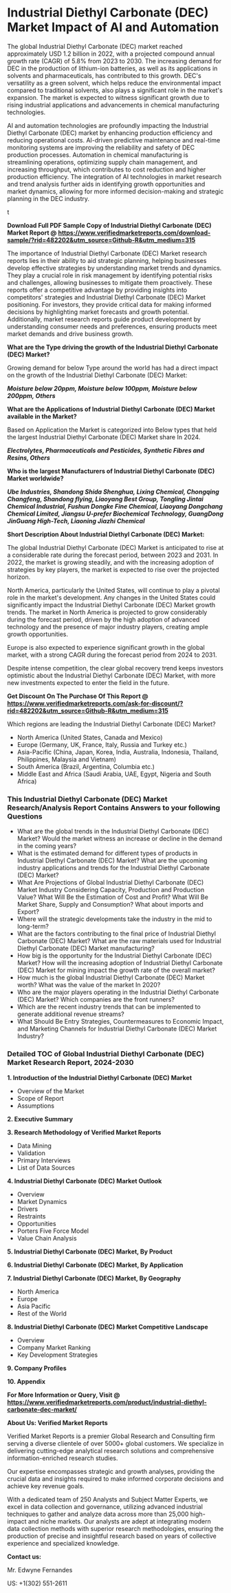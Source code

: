 <meta name="title" content="Global Industrial Diethyl Carbonate (DEC) Market Impact of AI and Automation"><meta name="description" content="The global Industrial Diethyl Carbonate (DEC) market reached approximately USD 1.2 billion in 2022, with a projected compound annual growth rate (CAGR) of 5.8% from 20"><meta name="title" content="Industrial Diethyl Carbonate (DEC) Market Size, Share, Scope, Trends, Growth, Opportunities, Analysis, Forecast"><h1>Industrial Diethyl Carbonate (DEC) Market Impact of AI and Automation</h1><p>The global Industrial Diethyl Carbonate (DEC) market reached approximately USD 1.2 billion in 2022, with a projected compound annual growth rate (CAGR) of 5.8% from 2023 to 2030. The increasing demand for DEC in the production of lithium-ion batteries, as well as its applications in solvents and pharmaceuticals, has contributed to this growth. DEC's versatility as a green solvent, which helps reduce the environmental impact compared to traditional solvents, also plays a significant role in the market's expansion. The market is expected to witness significant growth due to rising industrial applications and advancements in chemical manufacturing technologies.</p><p>AI and automation technologies are profoundly impacting the Industrial Diethyl Carbonate (DEC) market by enhancing production efficiency and reducing operational costs. AI-driven predictive maintenance and real-time monitoring systems are improving the reliability and safety of DEC production processes. Automation in chemical manufacturing is streamlining operations, optimizing supply chain management, and increasing throughput, which contributes to cost reduction and higher production efficiency. The integration of AI technologies in market research and trend analysis further aids in identifying growth opportunities and market dynamics, allowing for more informed decision-making and strategic planning in the DEC industry.</p>t</p><p id="" class=""><strong>Download Full PDF Sample Copy of Industrial Diethyl Carbonate (DEC) Market Report @ <a href="https://www.verifiedmarketreports.com/download-sample/?rid=482202&utm_source=Github-R&utm_medium=315" target="_blank">https://www.verifiedmarketreports.com/download-sample/?rid=482202&utm_source=Github-R&utm_medium=315</a></strong></p><p>The importance of&nbsp;Industrial Diethyl Carbonate (DEC) Market research reports lies in their ability to aid strategic planning, helping businesses develop effective strategies by understanding market trends and dynamics. They play a crucial role in risk management by identifying potential risks and challenges, allowing businesses to mitigate them proactively. These reports offer a competitive advantage by providing insights into competitors' strategies and Industrial Diethyl Carbonate (DEC) Market positioning. For investors, they provide critical data for making informed decisions by highlighting market forecasts and growth potential. Additionally, market research reports guide product development by understanding consumer needs and preferences, ensuring products meet market demands and drive business growth.</p><p><strong>What are the&nbsp;Type driving the growth of the Industrial Diethyl Carbonate (DEC) Market?</strong></p><p id="" class="">Growing demand for below Type around the world has had a direct impact on the growth of the Industrial Diethyl Carbonate (DEC) Market:</p><em><strong>Moisture below 20ppm, Moisture below 100ppm, Moisture below 200ppm, Others</strong></em></p><strong>What are the&nbsp;Applications&nbsp;of Industrial Diethyl Carbonate (DEC) Market available in the Market?</strong></p><p id="" class="">Based on Application the Market is categorized into Below types that held the largest Industrial Diethyl Carbonate (DEC) Market share In 2024.</p><em><strong>Electrolytes, Pharmaceuticals and Pesticides, Synthetic Fibres and Resins, Others</strong></em></p><strong>Who is the largest Manufacturers of Industrial Diethyl Carbonate (DEC) Market worldwide?</strong></p><p><em><strong>Ube Industries, Shandong Shida Shenghua, Lixing Chemical, Chongqing Changfeng, Shandong flying, Liaoyang Best Group, Tongling Jintai Chemical Industrial, Fushun Dongke Fine Chemical, Liaoyang Dongchang Chemical Limited, Jiangsu U-prefer Biochemical Technology, GuangDong JinGuang High-Tech, Liaoning Jiazhi Chemical</strong></em></p><p id="" class=""><strong>Short Description About Industrial Diethyl Carbonate (DEC) Market:</strong></p><p>The global Industrial Diethyl Carbonate (DEC) Market is anticipated to rise at a considerable rate during the forecast period, between 2023 and 2031. In 2022, the market is growing steadily, and with the increasing adoption of strategies by key players, the market is expected to rise over the projected horizon.</p><p>North America, particularly the United States, will continue to play a pivotal role in the market's development. Any changes in the United States could significantly impact the Industrial Diethyl Carbonate (DEC) Market growth trends. The market in North America is projected to grow considerably during the forecast period, driven by the high adoption of advanced technology and the presence of major industry players, creating ample growth opportunities.</p><p>Europe is also expected to experience significant growth in the global market, with a strong CAGR during the forecast period from 2024 to 2031.</p><p>Despite intense competition, the clear global recovery trend keeps investors optimistic about the Industrial Diethyl Carbonate (DEC) Market, with more new investments expected to enter the field in the future.</p><p id="" class=""><strong>Get Discount On The Purchase Of This Report @ <a href="https://www.verifiedmarketreports.com/ask-for-discount/?rid=482202&utm_source=Github-R&utm_medium=315" target="_blank">https://www.verifiedmarketreports.com/ask-for-discount/?rid=482202&utm_source=Github-R&utm_medium=315</a></strong></p>Which regions are leading the Industrial Diethyl Carbonate (DEC) Market?</p><ul><li>North America (United States, Canada and Mexico)</li><li>Europe (Germany, UK, France, Italy, Russia and Turkey etc.)</li><li>Asia-Pacific (China, Japan, Korea, India, Australia, Indonesia, Thailand, Philippines, Malaysia and Vietnam)</li><li>South America (Brazil, Argentina, Columbia etc.)</li><li>Middle East and Africa (Saudi Arabia, UAE, Egypt, Nigeria and South Africa)</li></ul><h3 id="" class="">This Industrial Diethyl Carbonate (DEC) Market Research/Analysis Report Contains Answers to your following Questions</h3><ul><li>What are the global trends in the Industrial Diethyl Carbonate (DEC) Market? Would the market witness an increase or decline in the demand in the coming years?</li><li>What is the estimated demand for different types of products in Industrial Diethyl Carbonate (DEC) Market? What are the upcoming industry applications and trends for the Industrial Diethyl Carbonate (DEC) Market?</li><li>What Are Projections of Global Industrial Diethyl Carbonate (DEC) Market Industry Considering Capacity, Production and Production Value? What Will Be the Estimation of Cost and Profit? What Will Be Market Share, Supply and Consumption? What about imports and Export?</li><li>Where will the strategic developments take the industry in the mid to long-term?</li><li>What are the factors contributing to the final price of Industrial Diethyl Carbonate (DEC) Market? What are the raw materials used for Industrial Diethyl Carbonate (DEC) Market manufacturing?</li><li>How big is the opportunity for the Industrial Diethyl Carbonate (DEC) Market? How will the increasing adoption of Industrial Diethyl Carbonate (DEC) Market for mining impact the growth rate of the overall market?</li><li>How much is the global Industrial Diethyl Carbonate (DEC) Market worth? What was the value of the market In 2020?</li><li>Who are the major players operating in the Industrial Diethyl Carbonate (DEC) Market? Which companies are the front runners?</li><li>Which are the recent industry trends that can be implemented to generate additional revenue streams?</li><li>What Should Be Entry Strategies, Countermeasures to Economic Impact, and Marketing Channels for Industrial Diethyl Carbonate (DEC) Market Industry?</li></ul><h3 id="" class="">Detailed TOC of Global Industrial Diethyl Carbonate (DEC) Market Research Report, 2024-2030</h3><p id="" class=""><strong>1. Introduction of the Industrial Diethyl Carbonate (DEC) Market</strong></p><ul><li>Overview of the Market</li><li>Scope of Report</li><li>Assumptions</li></ul><p id="" class=""><strong>2. Executive Summary</strong></p><p id="" class=""><strong>3. Research Methodology of Verified Market Reports</strong></p><ul><li>Data Mining</li><li>Validation</li><li>Primary Interviews</li><li>List of Data Sources</li></ul><p id="" class=""><strong>4. Industrial Diethyl Carbonate (DEC) Market Outlook</strong></p><ul><li>Overview</li><li>Market Dynamics</li><li>Drivers</li><li>Restraints</li><li>Opportunities</li><li>Porters Five Force Model</li><li>Value Chain Analysis</li></ul><p id="" class=""><strong>5. Industrial Diethyl Carbonate (DEC) Market, By Product</strong></p><p id="" class=""><strong>6. Industrial Diethyl Carbonate (DEC) Market, By Application</strong></p><p id="" class=""><strong>7. Industrial Diethyl Carbonate (DEC) Market, By Geography</strong></p><ul><li>North America</li><li>Europe</li><li>Asia Pacific</li><li>Rest of the World</li></ul><p id="" class=""><strong>8. Industrial Diethyl Carbonate (DEC) Market Competitive Landscape</strong></p><ul><li>Overview</li><li>Company Market Ranking</li><li>Key Development Strategies</li></ul><p id="" class=""><strong>9. Company Profiles</strong></p><p id="" class=""><strong>10. Appendix</strong></p><p id="" class=""><strong>For More Information or Query, Visit @ <a href="https://www.verifiedmarketreports.com/product/industrial-diethyl-carbonate-dec-market/" target="_blank">https://www.verifiedmarketreports.com/product/industrial-diethyl-carbonate-dec-market/</a></strong></p><p id="" class=""><strong>About Us: Verified Market Reports</strong></p><p id="" class="">Verified Market Reports is a premier Global Research and Consulting firm serving a diverse clientele of over 5000+ global customers. We specialize in delivering cutting-edge analytical research solutions and comprehensive information-enriched research studies.</p><p id="" class="">Our expertise encompasses strategic and growth analyses, providing the crucial data and insights required to make informed corporate decisions and achieve key revenue goals.</p><p id="" class="">With a dedicated team of 250 Analysts and Subject Matter Experts, we excel in data collection and governance, utilizing advanced industrial techniques to gather and analyze data across more than 25,000 high-impact and niche markets. Our analysts are adept at integrating modern data collection methods with superior research methodologies, ensuring the production of precise and insightful research based on years of collective experience and specialized knowledge.</p><p id="" class=""><strong>Contact us:</strong></p><p id="" class="">Mr. Edwyne Fernandes</p><p id="" class="">US: +1(302) 551-2611</p>